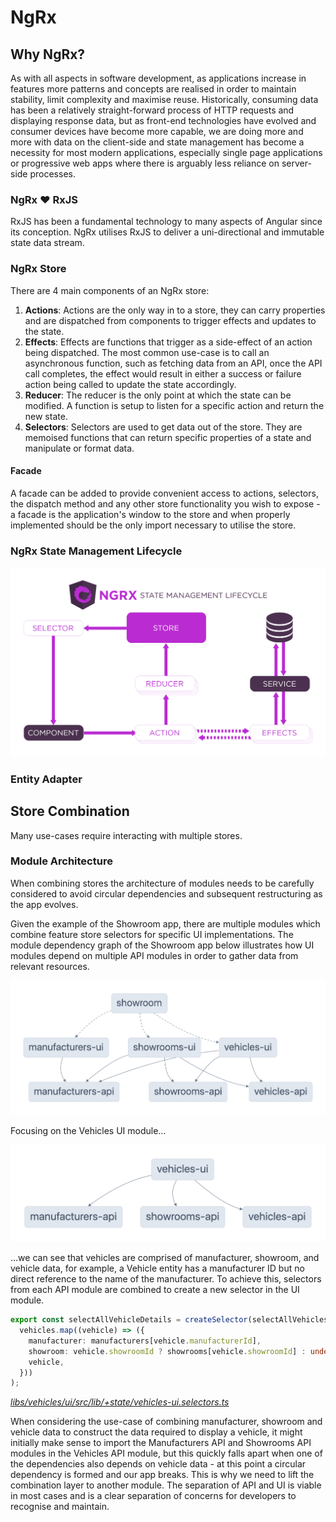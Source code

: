 # NgRx

## Why NgRx?

As with all aspects in software development, as applications increase in features more patterns and concepts are realised in order to maintain stability, limit complexity and maximise reuse. Historically, consuming data has been a relatively straight-forward process of HTTP requests and displaying response data, but as front-end technologies have evolved and consumer devices have become more capable, we are doing more and more with data on the client-side and state management has become a necessity for most modern applications, especially single page applications or progressive web apps where there is arguably less reliance on server-side processes.

### NgRx ♥ RxJS

RxJS has been a fundamental technology to many aspects of Angular since its conception. NgRx utilises RxJS to deliver a uni-directional and immutable state data stream.

### NgRx Store

There are 4 main components of an NgRx store:

1. **Actions**: Actions are the only way in to a store, they can carry properties and are dispatched from components to trigger effects and updates to the state.
2. **Effects**: Effects are functions that trigger as a side-effect of an action being dispatched. The most common use-case is to call an asynchronous function, such as fetching data from an API, once the API call completes, the effect would result in either a success or failure action being called to update the state accordingly.
3. **Reducer**: The reducer is the only point at which the state can be modified. A function is setup to listen for a specific action and return the new state.
4. **Selectors**: Selectors are used to get data out of the store. They are memoised functions that can return specific properties of a state and manipulate or format data.

#### Facade

A facade can be added to provide convenient access to actions, selectors, the dispatch method and any other store functionality you wish to expose - a facade is the application's window to the store and when properly implemented should be the only import necessary to utilise the store.

### NgRx State Management Lifecycle

![State Management Lifecycle](./assets/state-management-lifecycle.png)

### Entity Adapter

## Store Combination

Many use-cases require interacting with multiple stores.

### Module Architecture

When combining stores the architecture of modules needs to be carefully considered to avoid circular dependencies and subsequent restructuring as the app evolves.

Given the example of the Showroom app, there are multiple modules which combine feature store selectors for specific UI implementations. The module dependency graph of the Showroom app below illustrates how UI modules depend on multiple API modules in order to gather data from relevant resources.

![Showroom dependency graph](./assets/showroom-graph.png)

Focusing on the Vehicles UI module…

![Vehicles UI dependency graph](./assets/vehicles-ui-graph.png)

…we can see that vehicles are comprised of manufacturer, showroom, and vehicle data, for example, a Vehicle entity has a manufacturer ID but no direct reference to the name of the manufacturer. To achieve this, selectors from each API module are combined to create a new selector in the UI module.

```typescript
export const selectAllVehicleDetails = createSelector(selectAllVehicles, selectManufacturersEntities, selectShowroomsEntities, (vehicles, manufacturers, showrooms): VehicleDetail[] =>
  vehicles.map((vehicle) => ({
    manufacturer: manufacturers[vehicle.manufacturerId],
    showroom: vehicle.showroomId ? showrooms[vehicle.showroomId] : undefined,
    vehicle,
  }))
);
```

_[libs/vehicles/ui/src/lib/+state/vehicles-ui.selectors.ts](../libs/vehicles/ui/src/lib/+state/vehicles-ui.selectors.ts)_

When considering the use-case of combining manufacturer, showroom and vehicle data to construct the data required to display a vehicle, it might initially make sense to import the Manufacturers API and Showrooms API modules in the Vehicles API module, but this quickly falls apart when one of the dependencies also depends on vehicle data - at this point a circular dependency is formed and our app breaks. This is why we need to lift the combination layer to another module. The separation of API and UI is viable in most cases and is a clear separation of concerns for developers to recognise and maintain.
